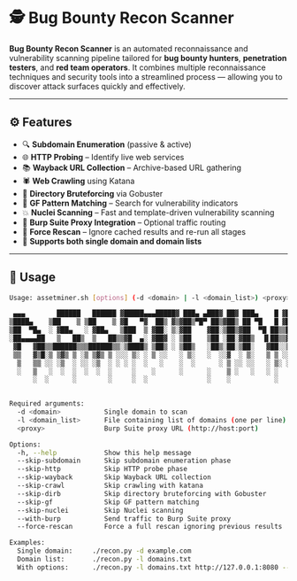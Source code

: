 # 🕵️ Bug Bounty Recon Scanner

**Bug Bounty Recon Scanner** is an automated reconnaissance and vulnerability scanning pipeline tailored for **bug bounty hunters**, **penetration testers**, and **red team operators**. It combines multiple reconnaissance techniques and security tools into a streamlined process — allowing you to discover attack surfaces quickly and effectively.

---

## ⚙️ Features

- 🔍 **Subdomain Enumeration** (passive & active)
- 🌐 **HTTP Probing** – Identify live web services
- 📚 **Wayback URL Collection** – Archive-based URL gathering
- 🕷️ **Web Crawling** using Katana
- 📁 **Directory Bruteforcing** via Gobuster
- 🎯 **GF Pattern Matching** – Search for vulnerability indicators
- 💥 **Nuclei Scanning** – Fast and template-driven vulnerability scanning
- 🧪 **Burp Suite Proxy Integration** – Optional traffic routing
- 🔁 **Force Rescan** – Ignore cached results and re-run all stages
- 📄 **Supports both single domain and domain lists**

---

## 🚀 Usage

```bash
Usage: assetminer.sh [options] (-d <domain> | -l <domain_list>) <proxy>

 ▄▄▄        ██████   ██████ ▓█████▄▄▄█████▓ ███▄ ▄███▓ ██▓ ███▄    █ ▓█████  ██▀███  
▒████▄    ▒██    ▒ ▒██    ▒ ▓█   ▀▓  ██▒ ▓▒▓██▒▀█▀ ██▒▓██▒ ██ ▀█   █ ▓█   ▀ ▓██ ▒ ██▒
▒██  ▀█▄  ░ ▓██▄   ░ ▓██▄   ▒███  ▒ ▓██░ ▒░▓██    ▓██░▒██▒▓██  ▀█ ██▒▒███   ▓██ ░▄█ ▒
░██▄▄▄▄██   ▒   ██▒  ▒   ██▒▒▓█  ▄░ ▓██▓ ░ ▒██    ▒██ ░██░▓██▒  ▐▌██▒▒▓█  ▄ ▒██▀▀█▄  
 ▓█   ▓██▒▒██████▒▒▒██████▒▒░▒████▒ ▒██▒ ░ ▒██▒   ░██▒░██░▒██░   ▓██░░▒████▒░██▓ ▒██▒
 ▒▒   ▓▒█░▒ ▒▓▒ ▒ ░▒ ▒▓▒ ▒ ░░░ ▒░ ░ ▒ ░░   ░ ▒░   ░  ░░▓  ░ ▒░   ▒ ▒ ░░ ▒░ ░░ ▒▓ ░▒▓░
  ▒   ▒▒ ░░ ░▒  ░ ░░ ░▒  ░ ░ ░ ░  ░   ░    ░  ░      ░ ▒ ░░ ░░   ░ ▒░ ░ ░  ░  ░▒ ░ ▒░
  ░   ▒   ░  ░  ░  ░  ░  ░     ░    ░      ░      ░    ▒ ░   ░   ░ ░    ░     ░░   ░ 
      ░  ░      ░        ░     ░  ░               ░    ░           ░    ░  ░   ░     
                                                                                     

Required arguments:
  -d <domain>           Single domain to scan
  -l <domain_list>      File containing list of domains (one per line)
  <proxy>               Burp Suite proxy URL (http://host:port)

Options:
  -h, --help            Show this help message
  --skip-subdomain      Skip subdomain enumeration phase
  --skip-http           Skip HTTP probe phase
  --skip-wayback        Skip Wayback URL collection
  --skip-crawl          Skip crawling with katana
  --skip-dirb           Skip directory bruteforcing with Gobuster
  --skip-gf             Skip GF pattern matching
  --skip-nuclei         Skip Nuclei scanning
  --with-burp           Send traffic to Burp Suite proxy
  --force-rescan        Force a full rescan ignoring previous results

Examples:
  Single domain:     ./recon.py -d example.com
  Domain list:       ./recon.py -l domains.txt
  With options:      ./recon.py -l domains.txt http://127.0.0.1:8080 --with-burp --force-rescan
